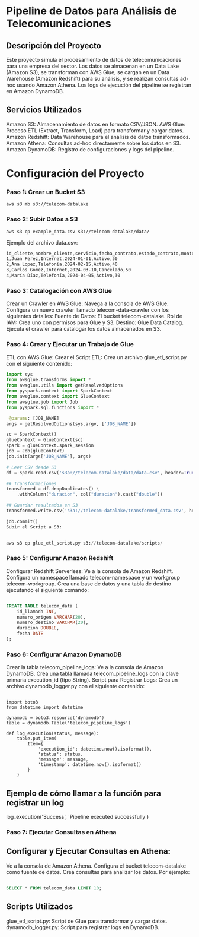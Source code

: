 # Pipeline de Datos para Análisis de Telecomunicaciones
## Descripción del Proyecto
Este proyecto simula el procesamiento de datos de telecomunicaciones para una empresa del sector. Los datos se almacenan en un Data Lake (Amazon S3), se transforman con AWS Glue, se cargan en un Data Warehouse (Amazon Redshift) para su análisis, y se realizan consultas ad-hoc usando Amazon Athena. Los logs de ejecución del pipeline se registran en Amazon DynamoDB.

## Servicios Utilizados
Amazon S3: Almacenamiento de datos en formato CSV/JSON.
AWS Glue: Proceso ETL (Extract, Transform, Load) para transformar y cargar datos.
Amazon Redshift: Data Warehouse para el análisis de datos transformados.
Amazon Athena: Consultas ad-hoc directamente sobre los datos en S3.
Amazon DynamoDB: Registro de configuraciones y logs del pipeline.
# Configuración del Proyecto
### Paso 1: Crear un Bucket S3
``` bas
aws s3 mb s3://telecom-datalake
```
### Paso 2: Subir Datos a S3
```
aws s3 cp example_data.csv s3://telecom-datalake/data/
```
Ejemplo del archivo data.csv:

``` css
id_cliente,nombre_cliente,servicio,fecha_contrato,estado_contrato,monto
1,Juan Perez,Internet,2024-01-01,Activo,50
2,Ana Lopez,Telefonía,2024-02-15,Activo,40
3,Carlos Gomez,Internet,2024-03-10,Cancelado,50
4,María Díaz,Telefonía,2024-04-05,Activo,30 
```

### Paso 3: Catalogación con AWS Glue
Crear un Crawler en AWS Glue:
Navega a la consola de AWS Glue.
Configura un nuevo crawler llamado telecom-data-crawler con los siguientes detalles:
Fuente de Datos: El bucket telecom-datalake.
Rol de IAM: Crea uno con permisos para Glue y S3.
Destino: Glue Data Catalog.
Ejecuta el crawler para catalogar los datos almacenados en S3.

### Paso 4: Crear y Ejecutar un Trabajo de Glue
ETL con AWS Glue:
Crear el Script ETL: Crea un archivo glue_etl_script.py con el siguiente contenido:
``` Python 
import sys
from awsglue.transforms import *
from awsglue.utils import getResolvedOptions
from pyspark.context import SparkContext
from awsglue.context import GlueContext
from awsglue.job import Job
from pyspark.sql.functions import *

 @params: [JOB_NAME]
args = getResolvedOptions(sys.argv, ['JOB_NAME'])

sc = SparkContext()
glueContext = GlueContext(sc)
spark = glueContext.spark_session
job = Job(glueContext)
job.init(args['JOB_NAME'], args)

# Leer CSV desde S3
df = spark.read.csv('s3a://telecom-datalake/data/data.csv', header=True)

## Transformaciones
transformed = df.dropDuplicates() \
    .withColumn("duracion", col("duracion").cast("double"))

## Guardar resultados en S3
transformed.write.csv('s3a://telecom-datalake/transformed_data.csv', header=True)

job.commit()
Subir el Script a S3:


aws s3 cp glue_etl_script.py s3://telecom-datalake/scripts/
```
### Paso 5: Configurar Amazon Redshift
Configurar Redshift Serverless:
Ve a la consola de Amazon Redshift.
Configura un namespace llamado telecom-namespace y un workgroup telecom-workgroup.
Crea una base de datos y una tabla de destino ejecutando el siguiente comando:
```sql

CREATE TABLE telecom_data (
    id_llamada INT,
    numero_origen VARCHAR(20),
    numero_destino VARCHAR(20),
    duracion DOUBLE,
    fecha DATE
);
```
### Paso 6: Configurar Amazon DynamoDB
Crear la tabla telecom_pipeline_logs:
Ve a la consola de Amazon DynamoDB.
Crea una tabla llamada telecom_pipeline_logs con la clave primaria execution_id (tipo String).
Script para Registrar Logs:
Crea un archivo dynamodb_logger.py con el siguiente contenido:
```

import boto3
from datetime import datetime

dynamodb = boto3.resource('dynamodb')
table = dynamodb.Table('telecom_pipeline_logs')

def log_execution(status, message):
    table.put_item(
        Item={
            'execution_id': datetime.now().isoformat(),
            'status': status,
            'message': message,
            'timestamp': datetime.now().isoformat()
        }
    )
```
## Ejemplo de cómo llamar a la función para registrar un log
log_execution('Success', 'Pipeline executed successfully')

### Paso 7: Ejecutar Consultas en Athena
## Configurar y Ejecutar Consultas en Athena:
Ve a la consola de Amazon Athena.
Configura el bucket telecom-datalake como fuente de datos.
Crea consultas para analizar los datos. Por ejemplo:
``` sql

SELECT * FROM telecom_data LIMIT 10;
```
## Scripts Utilizados
glue_etl_script.py: Script de Glue para transformar y cargar datos.
dynamodb_logger.py: Script para registrar logs en DynamoDB.
